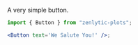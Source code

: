 A very simple button.

```jsx
import { Button } from "zenlytic-plots";

<Button text='We Salute You!' />;
```
